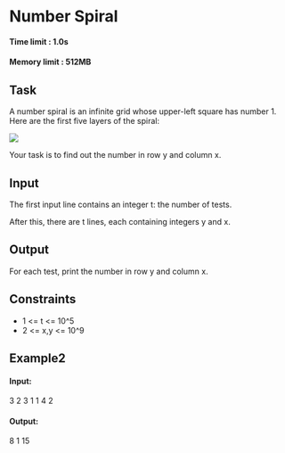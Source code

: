 # Number Spiral
#### Time limit : 1.0s
#### Memory limit : 512MB

## Task
A number spiral is an infinite grid whose upper-left square has number 1. Here are the first five layers of the spiral:

![](https://cses.fi/file/bba36f2601b99c7edc15865aa2a49e680a271075f30e86aa0e4e18d00a779c21)

Your task is to find out the number in row y and column x.

## Input
The first input line contains an integer t: the number of tests.

After this, there are t lines, each containing integers y and x.

## Output
For each test, print the number in row y and column x.

## Constraints
- 1 <= t <= 10^5
- 2 <= x,y <= 10^9

## Example2
#### Input:
3
2 3
1 1
4 2

#### Output:
8
1
15
